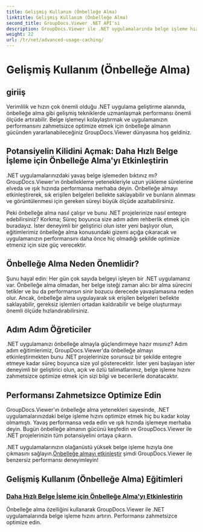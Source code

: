 ```yaml
---
title: Gelişmiş Kullanım (Önbelleğe Alma)
linktitle: Gelişmiş Kullanım (Önbelleğe Alma)
second_title: GroupDocs.Viewer .NET API'si
description: GroupDocs.Viewer ile .NET uygulamalarında belge işleme hızını optimize etmeye yönelik gelişmiş teknikleri keşfedin. Daha hızlı performans için önbelleğe almayı nasıl etkinleştireceğinizi şimdi öğrenin!
weight: 22
url: /tr/net/advanced-usage-caching/
---
```


# Gelişmiş Kullanım (Önbelleğe Alma)


## giriiş

Verimlilik ve hızın çok önemli olduğu .NET uygulama geliştirme alanında, önbelleğe alma gibi gelişmiş tekniklerde uzmanlaşmak performansı önemli ölçüde artırabilir. Belge işlemeyi kolaylaştırmak ve uygulamanızın performansını zahmetsizce optimize etmek için önbelleğe almanın gücünden yararlanabileceğiniz GroupDocs.Viewer dünyasına hoş geldiniz.

## Potansiyelin Kilidini Açmak: Daha Hızlı Belge İşleme için Önbelleğe Alma'yı Etkinleştirin

.NET uygulamalarınızdaki yavaş belge işlemeden bıktınız mı? GroupDocs.Viewer'ın önbellekleme yetenekleriyle uzun yükleme sürelerine elveda ve ışık hızında performansa merhaba deyin. Önbelleğe almayı etkinleştirerek, sık erişilen belgeleri bellekte saklayabilir ve bunların alınması ve görüntülenmesi için gereken süreyi büyük ölçüde azaltabilirsiniz.

Peki önbelleğe alma nasıl çalışır ve bunu .NET projelerinize nasıl entegre edebilirsiniz? Korkma; Süreç boyunca size adım adım rehberlik etmek için buradayız. İster deneyimli bir geliştirici olun ister yeni başlıyor olun, eğitimlerimiz önbelleğe alma konusundaki gizemi açığa çıkaracak ve uygulamanızın performansını daha önce hiç olmadığı şekilde optimize etmeniz için size güç verecektir.

## Önbelleğe Alma Neden Önemlidir?

Şunu hayal edin: Her gün çok sayıda belgeyi işleyen bir .NET uygulamanız var. Önbelleğe alma olmadan, her belge isteği zaman alıcı bir alma sürecini tetikler ve bu da performansın sinir bozucu derecede yavaşlamasına neden olur. Ancak, önbelleğe alma uygulayarak sık erişilen belgeleri bellekte saklayabilir, gereksiz işlemleri ortadan kaldırabilir ve belge oluşturmayı önemli ölçüde hızlandırabilirsiniz.

## Adım Adım Öğreticiler

.NET uygulamanızı önbelleğe almayla güçlendirmeye hazır mısınız? Adım adım eğitimlerimiz, GroupDocs.Viewer'da önbelleğe almayı etkinleştirmekten bunu .NET projelerinize sorunsuz bir şekilde entegre etmeye kadar süreç boyunca size yol gösterecektir. İster yeni başlayan ister deneyimli bir geliştirici olun, açık ve özlü talimatlarımız, belge işleme hızını zahmetsizce optimize etmek için sizi bilgi ve becerilerle donatacaktır.

## Performansı Zahmetsizce Optimize Edin

GroupDocs.Viewer'ın önbelleğe alma yetenekleri sayesinde, .NET uygulamalarınızdaki belge işleme hızını optimize etmek hiç bu kadar kolay olmamıştı. Yavaş performansa veda edin ve ışık hızında işlemeye merhaba deyin. Bugün önbelleğe almanın gücünü keşfedin ve GroupDocs.Viewer ile .NET projelerinizin tüm potansiyelini ortaya çıkarın.

 .NET uygulamalarınızın olağanüstü yüksek belge işleme hızıyla öne çıkmasını sağlayın.[Önbelleğe almayı etkinleştir](./enable-caching/) şimdi GroupDocs.Viewer ile benzersiz performansı deneyimleyin!

## Gelişmiş Kullanım (Önbelleğe Alma) Eğitimleri
### [Daha Hızlı Belge İşleme için Önbelleğe Alma'yı Etkinleştirin](./enable-caching/)
Önbelleğe alma özelliğini kullanarak GroupDocs.Viewer ile .NET uygulamalarında belge işleme hızını artırın. Performansı zahmetsizce optimize edin.
